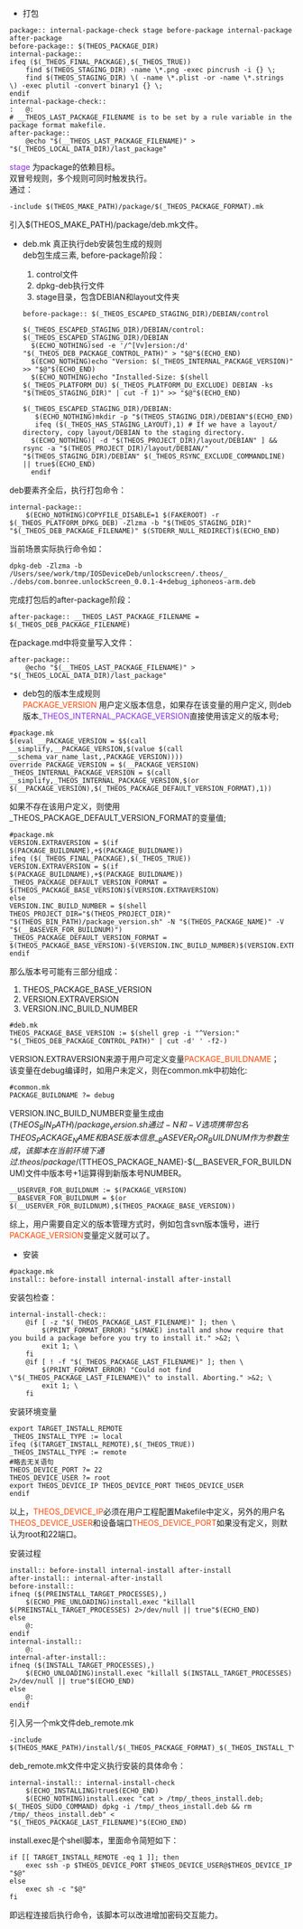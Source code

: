 
+ 打包
```make
package:: internal-package-check stage before-package internal-package after-package
before-package:: $(THEOS_PACKAGE_DIR)
internal-package::
ifeq ($(_THEOS_FINAL_PACKAGE),$(_THEOS_TRUE))
	find $(THEOS_STAGING_DIR) -name \*.png -exec pincrush -i {} \;
	find $(THEOS_STAGING_DIR) \( -name \*.plist -or -name \*.strings \) -exec plutil -convert binary1 {} \;
endif
internal-package-check::
:	@:
# __THEOS_LAST_PACKAGE_FILENAME is to be set by a rule variable in the package format makefile.
after-package::
	@echo "$(__THEOS_LAST_PACKAGE_FILENAME)" > "$(_THEOS_LOCAL_DATA_DIR)/last_package"
```
<font color=8a2be2>stage</font> 为package的依赖目标。  
双冒号规则，多个规则可同时触发执行。  
通过：
```make
-include $(THEOS_MAKE_PATH)/package/$(_THEOS_PACKAGE_FORMAT).mk
```  
引入$(THEOS_MAKE_PATH)/package/deb.mk文件。
+ deb.mk 真正执行deb安装包生成的规则  
deb包生成三素, before-package阶段：
  1. control文件
  2. dpkg-deb执行文件
  3. stage目录，包含DEBIAN和layout文件夹  

  ```make
  before-package:: $(_THEOS_ESCAPED_STAGING_DIR)/DEBIAN/control
  ```
  ```make
  $(_THEOS_ESCAPED_STAGING_DIR)/DEBIAN/control: $(_THEOS_ESCAPED_STAGING_DIR)/DEBIAN
    $(ECHO_NOTHING)sed -e '/^[Vv]ersion:/d' "$(_THEOS_DEB_PACKAGE_CONTROL_PATH)" > "$@"$(ECHO_END)
    $(ECHO_NOTHING)echo "Version: $(_THEOS_INTERNAL_PACKAGE_VERSION)" >> "$@"$(ECHO_END)
    $(ECHO_NOTHING)echo "Installed-Size: $(shell $(_THEOS_PLATFORM_DU) $(_THEOS_PLATFORM_DU_EXCLUDE) DEBIAN -ks "$(THEOS_STAGING_DIR)" | cut -f 1)" >> "$@"$(ECHO_END)
  ```

  ```make
  $(_THEOS_ESCAPED_STAGING_DIR)/DEBIAN:
  	 $(ECHO_NOTHING)mkdir -p "$(THEOS_STAGING_DIR)/DEBIAN"$(ECHO_END)
     ifeq ($(_THEOS_HAS_STAGING_LAYOUT),1) # If we have a layout/ directory, copy layout/DEBIAN to the staging directory.
  	$(ECHO_NOTHING)[ -d "$(THEOS_PROJECT_DIR)/layout/DEBIAN" ] && rsync -a "$(THEOS_PROJECT_DIR)/layout/DEBIAN/" "$(THEOS_STAGING_DIR)/DEBIAN" $(_THEOS_RSYNC_EXCLUDE_COMMANDLINE) || true$(ECHO_END)
    endif
  ```
deb要素齐全后，执行打包命令：
```make
internal-package::
	$(ECHO_NOTHING)COPYFILE_DISABLE=1 $(FAKEROOT) -r $(_THEOS_PLATFORM_DPKG_DEB) -Zlzma -b "$(THEOS_STAGING_DIR)" "$(_THEOS_DEB_PACKAGE_FILENAME)" $(STDERR_NULL_REDIRECT)$(ECHO_END)
```
当前场景实际执行命令如：
```shell
dpkg-deb -Zlzma -b /Users/see/work/tmp/IOSDeviceDeb/unlockscreen/.theos/_ ./debs/com.bonree.unlockScreen_0.0.1-4+debug_iphoneos-arm.deb
```
完成打包后的after-package阶段：
```make
after-package:: __THEOS_LAST_PACKAGE_FILENAME = $(_THEOS_DEB_PACKAGE_FILENAME)
```
在package.md中将变量写入文件：
```make
after-package::
	@echo "$(__THEOS_LAST_PACKAGE_FILENAME)" > "$(_THEOS_LOCAL_DATA_DIR)/last_package"
```

+ deb包的版本生成规则  
<font color=ff4500>PACKAGE_VERSION</font> 用户定义版本信息，如果存在该变量的用户定义, 则deb版本<font color=8a2be2>\_THEOS_INTERNAL_PACKAGE_VERSION</font>直接使用该定义的版本号;
```make
#package.mk
$(eval __PACKAGE_VERSION = $$(call __simplify,__PACKAGE_VERSION,$(value $(call __schema_var_name_last,,PACKAGE_VERSION))))
override PACKAGE_VERSION = $(__PACKAGE_VERSION)
_THEOS_INTERNAL_PACKAGE_VERSION = $(call __simplify,_THEOS_INTERNAL_PACKAGE_VERSION,$(or $(__PACKAGE_VERSION),$(_THEOS_PACKAGE_DEFAULT_VERSION_FORMAT),1))
```
如果不存在该用户定义，则使用\_THEOS_PACKAGE_DEFAULT_VERSION_FORMAT的变量值;
```make
#package.mk
VERSION.EXTRAVERSION = $(if $(PACKAGE_BUILDNAME),+$(PACKAGE_BUILDNAME))
ifeq ($(_THEOS_FINAL_PACKAGE),$(_THEOS_TRUE))
VERSION.EXTRAVERSION = $(if $(PACKAGE_BUILDNAME),+$(PACKAGE_BUILDNAME))
_THEOS_PACKAGE_DEFAULT_VERSION_FORMAT = $(THEOS_PACKAGE_BASE_VERSION)$(VERSION.EXTRAVERSION)
else
VERSION.INC_BUILD_NUMBER = $(shell THEOS_PROJECT_DIR="$(THEOS_PROJECT_DIR)" "$(THEOS_BIN_PATH)/package_version.sh" -N "$(THEOS_PACKAGE_NAME)" -V "$(__BASEVER_FOR_BUILDNUM)")
_THEOS_PACKAGE_DEFAULT_VERSION_FORMAT = $(THEOS_PACKAGE_BASE_VERSION)-$(VERSION.INC_BUILD_NUMBER)$(VERSION.EXTRAVERSION)
endif
```
那么版本号可能有三部分组成：
  1. THEOS_PACKAGE_BASE_VERSION
  2. VERSION.EXTRAVERSION
  3. VERSION.INC_BUILD_NUMBER

  ```make
  #deb.mk
  THEOS_PACKAGE_BASE_VERSION := $(shell grep -i "^Version:" "$(_THEOS_DEB_PACKAGE_CONTROL_PATH)" | cut -d' ' -f2-)
  ```
VERSION.EXTRAVERSION来源于用户可定义变量<font color=ff4500>PACKAGE_BUILDNAME</font>；  
该变量在debug编译时，如用户未定义，则在common.mk中初始化:
```make
#common.mk
PACKAGE_BUILDNAME ?= debug
```
VERSION.INC_BUILD_NUMBER变量生成由$(THEOS_BIN_PATH)/package_version.sh通过-N和-V选项携带包名THEOS_PACKAGE_NAME和BASE版本信息\__BASEVER_FOR_BUILDNUM作为参数生成，该脚本在当前环境下通过.theos/package/$(TTHEOS_PACKAGE_NAME)-$(\__BASEVER_FOR_BUILDNUM)文件中版本号+1运算得到新版本号NUMBER。
```make
__USERVER_FOR_BUILDNUM := $(PACKAGE_VERSION)
__BASEVER_FOR_BUILDNUM = $(or $(__USERVER_FOR_BUILDNUM),$(THEOS_PACKAGE_BASE_VERSION))
```
综上，用户需要自定义的版本管理方式时，例如包含svn版本饿号，进行<font color=ff4500>PACKAGE_VERSION</font>变量定义就可以了。

+ 安装  
```make
#package.mk
install:: before-install internal-install after-install
```
安装包检查：
```make
internal-install-check::
	@if [ -z "$(_THEOS_PACKAGE_LAST_FILENAME)" ]; then \
		$(PRINT_FORMAT_ERROR) "$(MAKE) install and show require that you build a package before you try to install it." >&2; \
		exit 1; \
	fi
	@if [ ! -f "$(_THEOS_PACKAGE_LAST_FILENAME)" ]; then \
		$(PRINT_FORMAT_ERROR) "Could not find \"$(_THEOS_PACKAGE_LAST_FILENAME)\" to install. Aborting." >&2; \
		exit 1; \
	fi
```
安装环境变量
```make
export TARGET_INSTALL_REMOTE
_THEOS_INSTALL_TYPE := local
ifeq ($(TARGET_INSTALL_REMOTE),$(_THEOS_TRUE))
_THEOS_INSTALL_TYPE := remote
#略去无关语句
THEOS_DEVICE_PORT ?= 22
THEOS_DEVICE_USER ?= root
export THEOS_DEVICE_IP THEOS_DEVICE_PORT THEOS_DEVICE_USER
endif
```
以上，<font color=ff4500>THEOS_DEVICE_IP</font>必须在用户工程配置Makefile中定义，另外的用户名<font color=ff4500>THEOS_DEVICE_USER</font>和设备端口<font color=ff4500>THEOS_DEVICE_PORT</font>如果没有定义，则默认为root和22端口。    

  安装过程  
```make
install:: before-install internal-install after-install
after-install:: internal-after-install
before-install::
ifneq ($(PREINSTALL_TARGET_PROCESSES),)
	$(ECHO_PRE_UNLOADING)install.exec "killall $(PREINSTALL_TARGET_PROCESSES) 2>/dev/null || true"$(ECHO_END)
else
	@:
endif
internal-install::
	@:
internal-after-install::
ifneq ($(INSTALL_TARGET_PROCESSES),)
	$(ECHO_UNLOADING)install.exec "killall $(INSTALL_TARGET_PROCESSES) 2>/dev/null || true"$(ECHO_END)
else
	@:
endif
```  
引入另一个mk文件deb_remote.mk
```make
-include $(THEOS_MAKE_PATH)/install/$(_THEOS_PACKAGE_FORMAT)_$(_THEOS_INSTALL_TYPE).mk
```
deb_remote.mk文件中定义执行安装的具体命令：
```make
internal-install:: internal-install-check
	$(ECHO_INSTALLING)true$(ECHO_END)
	$(ECHO_NOTHING)install.exec "cat > /tmp/_theos_install.deb; $(_THEOS_SUDO_COMMAND) dpkg -i /tmp/_theos_install.deb && rm /tmp/_theos_install.deb" < "$(_THEOS_PACKAGE_LAST_FILENAME)"$(ECHO_END)
```  
install.exec是个shell脚本，里面命令简短如下：
```make
if [[ TARGET_INSTALL_REMOTE -eq 1 ]]; then
	exec ssh -p $THEOS_DEVICE_PORT $THEOS_DEVICE_USER@$THEOS_DEVICE_IP "$@"
else
	exec sh -c "$@"
fi
```
即远程连接后执行命令，该脚本可以改进增加密码交互能力。
